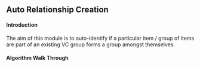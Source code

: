 ## Auto Relationship Creation

#### Introduction

The aim of this module is to auto-identify if a particular item / group of items
are part of an existing VC group forms a group amongst themselves.

#### Algorithm Walk Through
